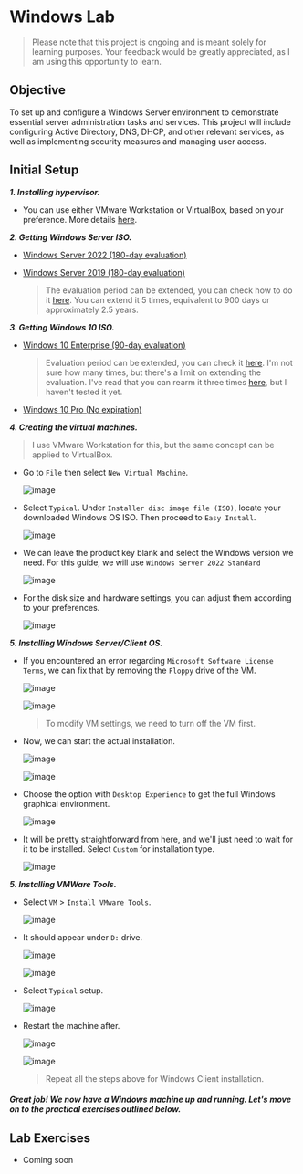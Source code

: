 # Windows Lab

> Please note that this project is ongoing and is meant solely for learning purposes. Your feedback would be greatly appreciated, as I am using this opportunity to learn.

## Objective

To set up and configure a Windows Server environment to demonstrate essential server administration tasks and services. This project will include configuring Active Directory, DNS, DHCP, and other relevant services, as well as implementing security measures and managing user access.

## Initial Setup

***1. Installing hypervisor.***
   
- You can use either VMware Workstation or VirtualBox, based on your preference. More details [here](https://github.com/mmhgwyjs/homelab?tab=readme-ov-file#hypervisor).

***2. Getting Windows Server ISO.***
   
- [Windows Server 2022 (180-day evaluation)](https://www.microsoft.com/en-us/evalcenter/download-windows-server-2022)

- [Windows Server 2019 (180-day evaluation)](https://www.microsoft.com/en-us/evalcenter/download-windows-server-2019)

  > The evaluation period can be extended, you can check how to do it [here](https://serverdecode.com/extend-evaluation-period-windows-server/). You can extend it 5 times, equivalent to 900 days or approximately 2.5 years.
  
***3. Getting Windows 10 ISO.***
   
- [Windows 10 Enterprise (90-day evaluation)](https://www.microsoft.com/en-us/evalcenter/download-windows-10-enterprise)

  > Evaluation period can be extended, you can check it [here](https://pupuweb.com/solved-fix-reset-extend-windows-trial-expired/). I'm not sure how many times, but there's a limit on extending the evaluation. I've read that you can rearm it three times [here](https://answers.microsoft.com/en-us/windows/forum/all/what-is-the-meaning-of-the-term-rearm-count/203d0add-50dd-45b0-be3b-23f9ac55c560), but I haven't tested it yet.
    
- [Windows 10 Pro (No expiration)](https://www.microsoft.com/en-us/software-download/windows10)

***4. Creating the virtual machines.***

> I use VMware Workstation for this, but the same concept can be applied to VirtualBox.

- Go to `File` then select `New Virtual Machine`.

  ![image](https://github.com/mmhgwyjs/malware-analysis-lab/assets/159692853/22ab3330-bc2d-43ff-9d8f-ff34d7bde957)

- Select `Typical`. Under `Installer disc image file (ISO)`, locate your downloaded Windows OS ISO. Then proceed to `Easy Install`.
  
  ![image](https://github.com/user-attachments/assets/e371e295-3013-4194-ade7-8b104b1040a0)

- We can leave the product key blank and select the Windows version we need. For this guide, we will use `Windows Server 2022 Standard`
  
  ![image](https://github.com/user-attachments/assets/feb9feec-21e5-441b-852d-91a05fad70c1)

- For the disk size and hardware settings, you can adjust them according to your preferences.

  ![image](https://github.com/user-attachments/assets/ec6258b5-18cd-404c-a341-e361f678ba48)

***5. Installing Windows Server/Client OS.***

- If you encountered an error regarding `Microsoft Software License Terms`, we can fix that by removing the `Floppy` drive of the VM.

  ![image](https://github.com/user-attachments/assets/ed699754-763a-4ae5-8983-bb9b86f1f598)

  ![image](https://github.com/user-attachments/assets/9db91aed-bf57-40ad-9c64-35431098c4ab)

  > To modify VM settings, we need to turn off the VM first.

- Now, we can start the actual installation.

  ![image](https://github.com/user-attachments/assets/485cacea-f7db-4328-93f8-75d272bb7554)
  
  ![image](https://github.com/user-attachments/assets/fa5bc503-d78b-4967-a0cb-90e172a3f60f)

- Choose the option with `Desktop Experience` to get the full Windows graphical environment.

  ![image](https://github.com/user-attachments/assets/59c7ed57-c5e4-423f-94d2-ecc1c57a746c)

- It will be pretty straightforward from here, and we'll just need to wait for it to be installed. Select `Custom` for installation type.

  ![image](https://github.com/user-attachments/assets/ddac750d-5bd3-48cb-8f7c-8318f742693d)

***5. Installing VMWare Tools.***

- Select `VM` > `Install VMware Tools`.

  ![image](https://github.com/user-attachments/assets/e117eef8-5b95-4ba8-8368-8e8c4e71f9c7)

- It should appear under `D:` drive.

  ![image](https://github.com/user-attachments/assets/ca879366-0eb3-426c-9190-c1a610fee119)

  ![image](https://github.com/user-attachments/assets/def85db0-74ef-484a-9840-0a4c4a66ee39)

- Select `Typical` setup.

  ![image](https://github.com/user-attachments/assets/9dd0e7a2-bfa9-44fe-8e21-a237476d98c5)

- Restart the machine after.

  ![image](https://github.com/user-attachments/assets/a04bea78-6df4-4adf-8429-7ecc6d6a18d8)

  ![image](https://github.com/user-attachments/assets/79b3811a-fa46-4a52-ad51-c34cd67a2edc)

  > Repeat all the steps above for Windows Client installation.

#### ***Great job! We now have a Windows machine up and running. Let's move on to the practical exercises outlined below.***

## Lab Exercises

- Coming soon

